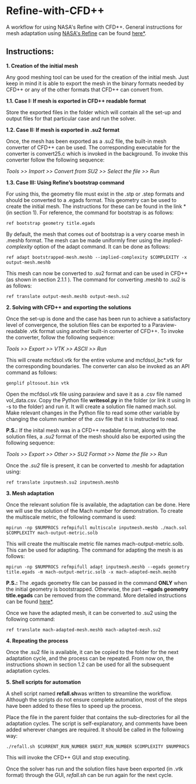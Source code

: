 # Refine-with-CFD++
A workflow for using NASA's Refine with CFD++. General instructions for mesh adaptation using [NASA's Refine](https://github.com/nasa/refine?tab=readme-ov-file) can be found [here*](https://github.com/aravind-balan/Mesh-Adaptation/tree/main).

## Instructions: 

**1. Creation of the initial mesh**

Any good meshing tool can be used for the creation of the initial mesh. Just keep in mind it is able to export the mesh in the binary formats needed by CFD++ or any of the other formats that CFD++ can convert from.

**1.1. Case I: If mesh is exported in CFD++ readable format**

Store the exported files in the folder which will contain all the set-up and output files for that particular case and run the solver.

**1.2. Case II: If mesh is exported in .su2 format**

Once, the mesh has been exported as a .su2 file, the built-in mesh converter of CFD++ can be used. The corresponding executable for the converter is convert25.c which is invoked in the background. To invoke this converter follow the following sequence:

*Tools >> Import >> Convert from SU2 >> Select the file >> Run*

**1.3. Case III: Using Refine’s bootstrap command**

For using this, the geometry file must exist in the .stp or .step formats and should be converted to a .egads format. This geometry can be used to create the initial mesh. The instructions for these can be found in the link * (in section 1). For reference, the command for bootstrap is as follows:
```
ref bootstrap geometry title.egads
```
By default, the mesh that comes out of bootstrap is a very coarse mesh in .meshb format. The mesh can be made uniformly finer using the *implied-complexity* option of the adapt command.
It can be done as follows:
```
ref adapt bootstrapped-mesh.meshb --implied-complexity $COMPLEXITY -x output-mesh.meshb
```
This mesh can now be converted to .su2 format and can be used in CFD++ (as shown in section 2.1.1 ). The command for converting .meshb to .su2 is as follows:
```
ref translate output-mesh.meshb output-mesh.su2
```
**2. Solving with CFD++ and exporting the solutions**

Once the set-up is done and the case has been run to achieve a satisfactory level of convergence, the solution files can be exported to a Paraview-readable .vtk format using another built-in converter of CFD++. To invoke the converter, follow the following sequence: 

*Tools >> Export >> VTK >> ASCII >> Run*

This will create mcfdsol.vtk for the entire volume and mcfdsol_bc*.vtk for the corresponding boundaries. The converter can also be invoked as an API command as follows:
```
genplif pltosout.bin vtk
```
Open the mcfdsol.vtk file using paraview and save it as a .csv file named vol_data.csv. Copy the Python file **writesol.py** in the folder (or link it using ln -s to the folder) and run it. It will create a solution file named mach.sol. Make relevant changes in the Python file to read some other variable by changing the column number of the .csv file that it is instructed to read.

**P.S.:** If the inital mesh was in a CFD++ readable format, along with the solution files, a *.su2* format of the mesh should also be exported using the following sequence:

*Tools >> Export >> Other >> SU2 Format >> Name the file >> Run*

Once the *.su2* file is present, it can be converted to .meshb for adaptation using:
```
ref translate inputmesh.su2 inputmesh.meshb
```
**3. Mesh adaptation**

Once the relevant solution file is available, the adaptation can be done. Here we will use the solution
of the Mach number for demonstration. To create the multiscale metric, the following command is used:
```
mpirun -np $NUMPROCS refmpifull multiscale inputmesh.meshb ./mach.sol $COMPLEXITY mach-output-metric.solb
```
This will create the multiscale metric file names mach-output-metric.solb. This can be used for adapting. The command for adapting the mesh is as follows:
```
mpirun -np $NUMPROCS refmpifull adapt inputmesh.meshb --egads geometry title.egads -m mach-output-metric.solb -x mach-adapted-mesh.meshb
```

**P.S.:** The .egads geometry file can be passed in the command **ONLY** when the initial geometry is bootstrapped. Otherwise, the part **--egads geometry title.egads** can be removed from the command. More detailed instructions can be found [here*](https://github.com/aravind-balan/Mesh-Adaptation/tree/main).

Once we have the adapted mesh, it can be converted to .su2 using the following command:
```
ref translate mach-adapted-mesh.meshb mach-adapted-mesh.su2
```
**4. Repeating the process**

Once the .su2 file is available, it can be copied to the folder for the next adaptation cycle, and the
process can be repeated. From now on, the instructions shown in section 1.2 can be used
for all the subsequent adaptation cycles.

**5. Shell scripts for automation**

A shell script named **refall.sh**was written to streamline the workflow. Although the scripts do not ensure complete automation, most of the steps have been added to these files to speed up the process.

Place the file in the parent folder that contains the sub-directories for all the adaptation cycles.
The script is self-explanatory, and comments have been added wherever changes are required. It should be called in the following way:
```
./refall.sh $CURRENT_RUN_NUMBER $NEXT_RUN_NUMBER $COMPLEXITY $NUMPROCS
```
This will invoke the CFD++ GUI and stop executing.

Once the solver has run and the solution files have been exported (in .vtk format) through the GUI, *refall.sh* can be run again for the next cycle.
